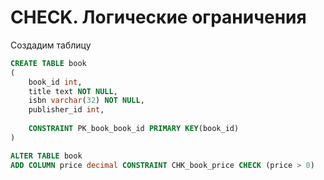 # CHECK. Логические ограничения

Создадим таблицу
```sql
CREATE TABLE book
(
    book_id int,
    title text NOT NULL,
    isbn varchar(32) NOT NULL,
    publisher_id int,
    
    CONSTRAINT PK_book_book_id PRIMARY KEY(book_id)
)
```

```sql
ALTER TABLE book
ADD COLUMN price decimal CONSTRAINT CHK_book_price CHECK (price > 0)
```

